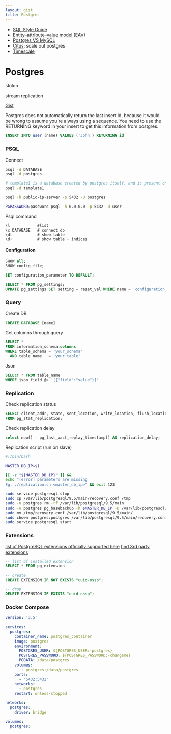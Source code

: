 ```yaml
---
layout: gist
title: Postgres
---
```


- [SQL Style Guide](https://www.sqlstyle.guide/)
- [Entity–attribute–value model (EAV)](https://en.wikipedia.org/wiki/Entity%E2%80%93attribute%E2%80%93value_model)
- [Postgres VS MySQL](https://www.2ndquadrant.com/en/postgresql/postgresql-vs-mysql/)
- [Citus](https://www.citusdata.com/): scale out postgres
- [Timescale](https://www.timescale.com/)

# Postgres

stolon

stream replication

[Gist](https://gist.github.com/rgreenjr/3637525)

Postgres does not automatically return the last insert id, because it would be wrong to assume you're always using a sequence. You need to use the RETURNING keyword in your insert to get this information from postgres.
```sql
INSERT INTO user (name) VALUES ('John') RETURNING id
```


### PSQL

Connect
```bash
psql -d DATABASE
psql -d postgres

# template1 is a database created by postgres itself, and is present on all installations
psql -d template1

psql -h public-ip-server -p 5432 -U postgres

PGPASSWORD=password psql -h 0.0.0.0 -p 5432 -U user
```

Psql command
```
\l            #list
\c DATABASE   # connect db
\dt           # show table
\d+           # show table + indices
```


#### Configuration

```sql
SHOW all;
SHOW config_file;

SET configuration_parameter TO DEFAULT;
```

```sql
SELECT * FROM pg_settings;
UPDATE pg_settings SET setting = reset_val WHERE name = 'configuration_parameter';
```


### Query

Create DB
```sql
CREATE DATABASE [name]
```

Get columns through query
```sql
SELECT *
FROM information_schema.columns
WHERE table_schema = 'your_schema'
  AND table_name   = 'your_table'
```

Json
```sql
SELECT * FROM table_name
WHERE json_field @> '[{"field":"value"}]'
```

### Replication

Check replication status
```sql
SELECT client_addr, state, sent_location, write_location, flush_location, replay_location
FROM pg_stat_replication;
```

Check replication delay
```sql
select now() - pg_last_xact_replay_timestamp() AS replication_delay;
```

Replication script (run on slave)
```bash
#!/bin/bash

MASTER_DB_IP=$1

[[ -z "${MASTER_DB_IP}" ]] &&
echo "[error] parameters are missing
Eg: ./replication.sh <master_db_ip>" && exit 123

sudo service postgresql stop
sudo cp /var/lib/postgresql/9.5/main/recovery.conf /tmp
sudo -u postgres rm -rf /var/lib/postgresql/9.5/main
sudo -u postgres pg_basebackup -h $MASTER_DB_IP -D /var/lib/postgresql/9.5/main -U rep -v -P
sudo mv /tmp/recovery.conf /var/lib/postgresql/9.5/main/
sudo chown postgres:postgres /var/lib/postgresql/9.5/main/recovery.conf
sudo service postgresql start
```

### Extensions

[list of PostgreSQL extensions officially supported here](https://www.postgresql.org/docs/current/static/contrib.html)
[find 3rd party extensions](https://pgxn.org/)

```sql
-- list of installed extension
SELECT * FROM pg_extension

-- create
CREATE EXTENSION IF NOT EXISTS "uuid-ossp";

-- drop
DELETE EXTENSION IF EXISTS "uuid-ossp";
```

### Docker Compose 

```yaml
version: '3.5'

services:
  postgres:
    container_name: postgres_container
    image: postgres
    environment:
      POSTGRES_USER: ${POSTGRES_USER:-postgres}
      POSTGRES_PASSWORD: ${POSTGRES_PASSWORD:-changeme}
      PGDATA: /data/postgres
    volumes:
       - postgres:/data/postgres
    ports:
      - "5432:5432"
    networks:
      - postgres
    restart: unless-stopped

networks:
  postgres:
    driver: bridge

volumes:
  postgres:
```

